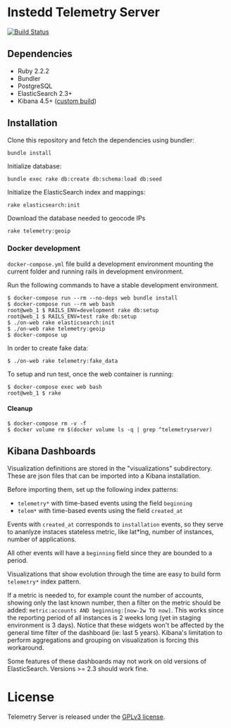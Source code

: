 # Instedd Telemetry Server

[![Build Status](https://travis-ci.org/instedd/telemetry_server.svg?branch=master)](https://travis-ci.org/instedd/telemetry_server)

## Dependencies

* Ruby 2.2.2
* Bundler
* PostgreSQL
* ElasticSearch 2.3+
* Kibana 4.5+ ([custom build](https://github.com/instedd/telemetry-kibana))

## Installation

Clone this repository and fetch the dependencies using bundler:

```
bundle install
```

Initialize database:

```
bundle exec rake db:create db:schema:load db:seed
```

Initialize the ElasticSearch index and mappings:

```
rake elasticsearch:init
```

Download the database needed to geocode IPs

```
rake telemetry:geoip
```

### Docker development

`docker-compose.yml` file build a development environment mounting the current folder and running rails in development environment.

Run the following commands to have a stable development environment.

```
$ docker-compose run --rm --no-deps web bundle install
$ docker-compose run --rm web bash
root@web_1 $ RAILS_ENV=development rake db:setup
root@web_1 $ RAILS_ENV=test rake db:setup
$ ./on-web rake elasticsearch:init
$ ./on-web rake telemetry:geoip
$ docker-compose up
```

In order to create fake data:

```
$ ./on-web rake telemetry:fake_data
```

To setup and run test, once the web container is running:

```
$ docker-compose exec web bash
root@web_1 $ rake
```

#### Cleanup

```
$ docker-compose rm -v -f
$ docker volume rm $(docker volume ls -q | grep ^telemetryserver)
```

## Kibana Dashboards

Visualization definitions are stored in the "visualizations" subdirectory. These are json files that can be imported into a Kibana installation.

Before importing them, set up the following index patterns:

   * `telemetry*` with time-based events using the field `beginning`
   * `telem*` with time-based events using the field `created_at`

Events with `created_at` corresponds to `installation` events, so they serve to ananlyze instaces stateless metric, like lat*lng, number of instances, number of applications.

All other events will have a `beginning` field since they are bounded to a period.

Visualizations that show evolution through the time are easy to build form `telemetry*` index pattern.

If a metric is needed to, for example count the number of accounts, showing only the last known number, then a filter on the metric should be added: `metric:accounts AND beginning:[now-2w TO now]`. This works since the reporting period of all instances is 2 weeks long (yet in staging environment is 3 days). Notice that these widgets won't be affected by the general time filter of the dashboard (ie: last 5 years). Kibana's limitation to perform aggregations and grouping on visualization is forcing this workaround.

Some features of these dashboards may not work on old versions of ElasticSearch. Versions >= 2.3 should work fine.

# License

Telemetry Server is released under the [GPLv3 license](LICENSE).
